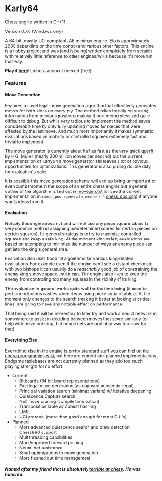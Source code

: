 # Karly64 
Chess engine written in C++11

Version 0.7.0 (Windows only)

A 64-bit, mostly UCI compliant, AB minimax engine. Elo is approximately 2000 depending on the time control and various other factors. This engine is a hobby project and was (and is being) written completely from scratch with relatively little reference to other engines/wikis because it's more fun that way.

**Play it [here](https://lichess.org/@/karly64)!** Lichess account needed (free).

### Features

#### Move Generation
Features a novel legal-move generation algorithm that effectively generates moves for both sides on every ply. The method relies heavily on reusing information from previous positions making it non-memoryless and quite difficult to debug. But while *very* tedious to implement this method saves considerable time by only fully updating moves for pieces that were affected by the last move. And much more importantly it makes symmetric evaluations based on mobility or controlled squares extremely fast and trivial to implement.

The move generator is currently about half as fast as the *very* quick [qperft](https://home.hccnet.nl/h.g.muller/perft.c) by H.G. Muller (nearly 200 million moves per second) but the current implementation of Karly64's move generator still leaves a lot of obvious opportunities for optimizations. This generator is also pulling double duty for evaluation's sake.

It is possible this move generation scheme will end up being unimportant or even cumbersome in the scope of an entire chess engine but a general outline of the algorithm is laid out in [movegen.txt](./movegen.txt) (or see the current implementation in `chess_pos::generate_moves()` in [chess_pos.cpp](./src/chess_pos.cpp)) if anyone wants ideas from it.

#### Evaluation
Notably this engine does not and will not use any piece square tables (a very common method assigning predetermined scores for certain pieces on certain squares). Its general strategy is to try to maximize controlled squares and keep a safe king. At the moment king safety evaluations are based on attempting to minimize the number of ways an enemy piece can get into the king's general area.

Evaluation also uses flood fill algorithms for various king-related evaluations. For example even if the engine can't see a distant checkmate with two bishops it can usually do a *reasonably* good job of constraining the enemy king's move space until it can. The engine also likes to keep the enemy from controlling too many squares in the vicinity of its king. 

The evaluation in general works quite well for the time being (it used to perform ridiculous castles when it was using piece square tables). At the moment only changes to the search (making it better at looking at critical lines) are going to have any notable effect on performance.

That being said it will be interesting to later try and work a neural network in somewhere to assist in deciding between moves that score similarly (or help with move ordering, but neural nets are probably way too slow for that). 

#### Everything Else
Everything else in the engine is pretty standard stuff you can find on the [chess programming wiki](https://www.chessprogramming.org/Main_Page), but here are current and planned implementations. Endgame tablebases are not currently planned as they add too much playing strength for no effort.
  - Current
    - Bitboards (64 bit board representations)
    - Fast legal move generation (as opposed to pseudo-legal)
    - Principal variation search (minimax variant) w/ iterative deepening
    - Quiescence/Capture search
    - Null move pruning (compile time option)
    - Transposition table w/ Zobrist hashing
    - LMR
    - UCI protocol (more than good enough for most GUI's)
  - Planned
    - More advanced quiescence search and draw detection
    - Chess960 support
    - Multithreading capabilities
    - More/improved forward pruning
    - Neural net assistance
    - Small optimizations to move generation
    - More fleshed out time management
    
   
   
 ##### Named after my friend that is absolutely [terrible at chess](https://lichess.org/@/heatner). He was honored.
